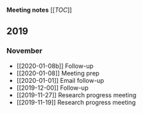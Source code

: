 **Meeting notes**
[[_TOC_]]

## 2019

### November
* [[2020-01-08b]] Follow-up
* [[2020-01-08]] Meeting prep
* [[2020-01-01]] Email follow-up
* [[2019-12-00]] Follow-up
* [[2019-11-27]] Research progress meeting
* [[2019-11-19]] Research progress meeting